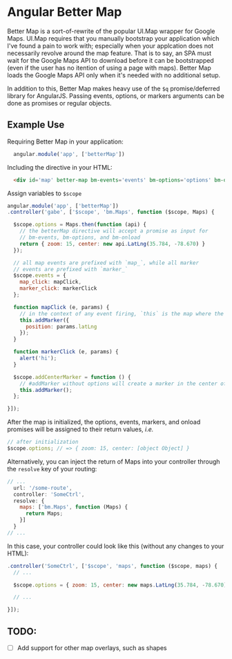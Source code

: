 # Angular Better Map

Better Map is a sort-of-rewrite of the popular UI.Map wrapper for Google Maps.
UI.Map requires that you manually bootstrap your application
which I've found a pain to work with; especially when your applcation does
not necessarily revolve around the map feature. That is to say, an SPA must
wait for the Google Maps API to download before it can be bootstrapped (even if the
user has no itention of using a page with maps). Better Map loads the Google Maps API
only when it's needed with no additional setup.

In addition to this, Better Map makes heavy use of the `$q` promise/deferred
library for AngularJS. Passing events, options, or markers arguments can be
done as promises or regular objects.

## Example Use

Requiring Better Map in your application:

```javascript
  angular.module('app', ['betterMap'])
```

Including the directive in your HTML:

```html
  <div id='map' better-map bm-events='events' bm-options='options' bm-onload='doSomething'></div>
```

Assign variables to `$scope`

```javascript
angular.module('app', ['betterMap'])
.controller('gabe', ['$scope', 'bm.Maps', function ($scope, Maps) {

  $scope.options = Maps.then(function (api) {
    // the betterMap directive will accept a promise as input for
    // bm-events, bm-options, and bm-onload
    return { zoom: 15, center: new api.LatLng(35.784, -78.670) }
  });

  // all map events are prefixed with `map_`, while all marker
  // events are prefixed with `marker_`
  $scope.events = {
    map_click: mapClick,
    marker_click: markerClick
  };

  function mapClick (e, params) {
    // in the context of any event firing, `this` is the map where the event happened
    this.addMarker({
      position: params.latLng
    });
  }

  function markerClick (e, params) {
    alert('hi');
  }

  $scope.addCenterMarker = function () {
    // #addMarker without options will create a marker in the center of your map
    this.addMarker();
  };

}]);
```

After the map is initialized, the options, events, markers, and onload promises will be assigned to their return values, _i.e._

```javascript
// after initialization
$scope.options; // => { zoom: 15, center: [object Object] }
```

Alternatively, you can inject the return of Maps into your controller through the `resolve` key
of your routing:

```javascript
// ...
  url: '/some-route',
  controller: 'SomeCtrl',
  resolve: {
    maps: ['bm.Maps', function (Maps) {
      return Maps;
    }]
  }
// ...
```

In this case, your controller could look like this (without any changes to your HTML):

```javascript
.controller('SomeCtrl', ['$scope', 'maps', function ($scope, maps) {
  // ...

  $scope.options = { zoom: 15, center: new maps.LatLng(35.784, -78.670) };

  // ...

}]);
```

## TODO:

- [ ] Add support for other map overlays, such as shapes
